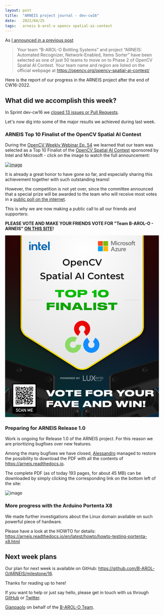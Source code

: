 ```yaml
---
layout: post
title:  "ARNEIS project journal - dev-cw16"
date:   2022/04/25
tags: 	arneis b-arol-o opencv spatial-ai-contest
---
```


<!--
<a href="https://opencv.org/opencv-spatial-ai-contest/#finalists"><img src="https://user-images.githubusercontent.com/75182/146637995-3266f15d-81a4-4470-a337-965404340121.jpg" alt="OpenCV Spatial AI Contest Finalist" width="40%"></a>

Welcome to our weekly status report of the [ARNEIS project](https://github.com/B-AROL-O/ARNEIS)!
-->

As [I announced in a previous post](https://gmacario.github.io/posts/2021-12-18-arneis-spatial-ai-finalist)

> Your team “B-AROL-O Bottling Systems” and project “ARNEIS: Automated Recognizer, Network-Enabled, Items Sorter” have been selected as one of just 50 teams to move on to Phase 2 of OpenCV Spatial AI Contest.
> Your team name and region are listed on the official webpage at <https://opencv.org/opencv-spatial-ai-contest/>

Here is the report of our progress in the ARNEIS project after the end of CW16-2022.

## What did we accomplish this week?

In Sprint dev-cw16 we [closed 13 issues or Pull Requests](https://github.com/B-AROL-O/ARNEIS/issues?q=is%3Aclosed+milestone%3Adev-cw16).

<!-- TODO: Add screenshot of <https://github.com/orgs/B-AROL-O/projects/1/views/5> -->

Let's now dig into some of the major results we achieved during last week.

### ARNEIS Top 10 Finalist of the OpenCV Spatial AI Contest

During the [OpenCV Weekly Webinar Ep. 54](https://twitter.com/opencvweekly/status/1517171312807989249) we learned that our team was selected as a Top 10 Finalist of the [OpenCV Spatial AI Contest](https://opencv.org/opencv-spatial-ai-contest/) sponsored by Intel and Microsoft - click on the image to watch the full announcement:

[![image](https://user-images.githubusercontent.com/75182/164895375-263d5633-e5c9-4036-8135-38a019a64d67.png)](https://twitter.com/i/broadcasts/1lPJqmnrqBLJb)

It is already a great honor to have gone so far, and especially sharing this achievement together with such outstanding teams!

However, the competition is not yet over, since the committee announced that a special prize will be awarded to the team who will receive most votes in a [public poll on the internet](https://form.jotform.com/221086334784156).

This is why we are now making a public call to all our friends and supporters:

**PLEASE VOTE AND MAKE YOUR FRIENDS VOTE FOR "Team B-AROL-O - ARNEIS" [ON THIS SITE](https://form.jotform.com/221086334784156)!**

[![2022-04-21-opencv-spatial-ai-contest-top-10-finalist.png](https://raw.githubusercontent.com/B-AROL-O/ARNEIS/main/docs/images/2022-04-21-opencv-spatial-ai-contest-top-10-finalist.png)](https://form.jotform.com/221086334784156)

### Preparing for ARNEIS Release 1.0

Work is ongoing for Release 1.0 of the ARNEIS project.
For this reason we are prioritizing bugfixes over new features.

Among the many bugfixes we have closed, [Alessandro](https://github.com/alv67) managed to restore the possibility to download the PDF with all the contents of <https://arneis.readthedocs.io>.

The complete PDF (as of today 193 pages, for about 45 MB) can be downloaded by simply clicking the corresponding link on the bottom left of the site:

![image](https://user-images.githubusercontent.com/75182/164911642-76a3b787-b002-4df6-85e3-acaa378c1561.png)

### More progress with the Arduino Portenta X8

We made further investigations about the Linux domain available on such powerful piece of hardware.

Please have a look at the HOWTO for details:
<https://arneis.readthedocs.io/en/latest/howto/howto-testing-portenta-x8.html>

## Next week plans

Our plan for next week is available on GitHub: <https://github.com/B-AROL-O/ARNEIS/milestone/16>.

<!-- TODO: Add screenshot of <https://github.com/orgs/B-AROL-O/projects/1/views/1> -->

<!-- ## That's all, folks -->

Thanks for reading up to here!

<!-- Thanks for reading up to the end of such long post! -->

If you want to help or just say hello, please get in touch with us through [GitHub](https://github.com/B-AROL-O/ARNEIS) or [Twitter](https://twitter.com/baroloteam).

[Gianpaolo](https://github.com/gmacario) on behalf of the [B-AROL-O Team](https://github.com/b-arol-o).

<!-- EOF -->

